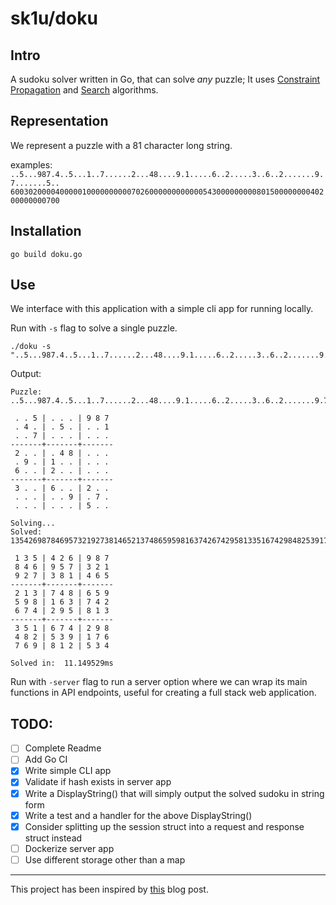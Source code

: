 # sk1u/doku

## Intro

A sudoku solver written in Go, that can solve *any* puzzle;
It uses [Constraint Propagation](https://en.wikipedia.org/wiki/Constraint_satisfaction) and [Search](https://en.wikipedia.org/wiki/Search_algorithm) algorithms.

## Representation

We represent a puzzle with a 81 character long string.

examples:
`..5...987.4..5...1..7......2...48....9.1.....6..2.....3..6..2.......9.7.......5..`
`600302000040000010000000000702600000000000054300000000080150000000040200000000700`

## Installation

```
go build doku.go
```

## Use

We interface with this application with a simple cli app for running locally.

Run with `-s` flag to solve a single puzzle.

```
./doku -s "..5...987.4..5...1..7......2...48....9.1.....6..2.....3..6..2.......9.7.......5.."
```
Output:
```
Puzzle:  ..5...987.4..5...1..7......2...48....9.1.....6..2.....3..6..2.......9.7.......5..

 . . 5 | . . . | 9 8 7
 . 4 . | . 5 . | . . 1
 . . 7 | . . . | . . .
-------+-------+-------
 2 . . | . 4 8 | . . .
 . 9 . | 1 . . | . . .
 6 . . | 2 . . | . . .
-------+-------+-------
 3 . . | 6 . . | 2 . .
 . . . | . . 9 | . 7 .
 . . . | . . . | 5 . .

Solving...
Solved:  135426987846957321927381465213748659598163742674295813351674298482539176769812534

 1 3 5 | 4 2 6 | 9 8 7
 8 4 6 | 9 5 7 | 3 2 1
 9 2 7 | 3 8 1 | 4 6 5
-------+-------+-------
 2 1 3 | 7 4 8 | 6 5 9
 5 9 8 | 1 6 3 | 7 4 2
 6 7 4 | 2 9 5 | 8 1 3
-------+-------+-------
 3 5 1 | 6 7 4 | 2 9 8
 4 8 2 | 5 3 9 | 1 7 6
 7 6 9 | 8 1 2 | 5 3 4

Solved in:  11.149529ms
```

Run with `-server` flag to run a server option where we can wrap its main functions in API endpoints, useful for creating a full stack web application.


## TODO:
- [ ] Complete Readme
- [ ] Add Go CI
- [x] Write simple CLI app
- [x] Validate if hash exists in server app
- [x] Write a DisplayString() that will simply output the solved sudoku in string form
- [x] Write a test and a handler for the above DisplayString()
- [x] Consider splitting up the session struct into a request and response struct instead
- [ ] Dockerize server app
- [ ] Use different storage other than a map

---

This project has been inspired by [this](https://norvig.com/sudoku.html) blog post.